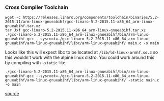 ### Cross Compiler Toolchain

```
wget -c https://releases.linaro.org/components/toolchain/binaries/5.2-2015.11/arm-linux-gnueabihf/gcc-linaro-5.2-2015.11-x86_64_arm-linux-gnueabihf.tar.xz
tar Jxf gcc-linaro-5.2-2015.11-x86_64_arm-linux-gnueabihf.tar.xz
./gcc-linaro-5.2-2015.11-x86_64_arm-linux-gnueabihf/bin/arm-linux-gnueabihf-gcc --sysroot=./gcc-linaro-5.2-2015.11-x86_64_arm-linux-gnueabihf/arm-linux-gnueabihf/libc/arm-linux-gnueabihf/ main.c -o main
```

Looks like this will expect libc to be located at ```/lib/ld-linux-armhf.so.3``` so this wouldn't work with the alpine linux distro. You could work around this by compiling with ```-static``` like:

```
./gcc-linaro-5.2-2015.11-x86_64_arm-linux-gnueabihf/bin/arm-linux-gnueabihf-gcc --sysroot=./gcc-linaro-5.2-2015.11-x86_64_arm-linux-gnueabihf/arm-linux-gnueabihf/libc/arm-linux-gnueabihf/ -static main.c -o main
```

[source](https://eewiki.net/display/linuxonarm/BeagleBone+Black#BeagleBoneBlack-ARMCrossCompiler:GCC)

